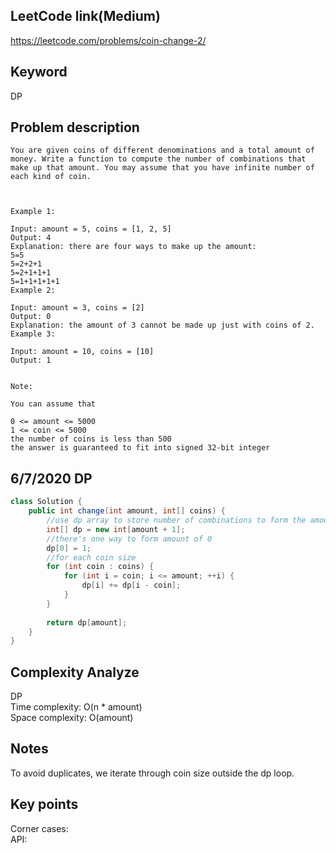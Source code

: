 ## LeetCode link(Medium)
https://leetcode.com/problems/coin-change-2/

## Keyword
DP

## Problem description
```
You are given coins of different denominations and a total amount of money. Write a function to compute the number of combinations that make up that amount. You may assume that you have infinite number of each kind of coin.

 

Example 1:

Input: amount = 5, coins = [1, 2, 5]
Output: 4
Explanation: there are four ways to make up the amount:
5=5
5=2+2+1
5=2+1+1+1
5=1+1+1+1+1
Example 2:

Input: amount = 3, coins = [2]
Output: 0
Explanation: the amount of 3 cannot be made up just with coins of 2.
Example 3:

Input: amount = 10, coins = [10] 
Output: 1
 

Note:

You can assume that

0 <= amount <= 5000
1 <= coin <= 5000
the number of coins is less than 500
the answer is guaranteed to fit into signed 32-bit integer
```


## 6/7/2020 DP

```java
class Solution {
    public int change(int amount, int[] coins) {
        //use dp array to store number of combinations to form the amount
        int[] dp = new int[amount + 1];
        //there's one way to form amount of 0
        dp[0] = 1;
        //for each coin size
        for (int coin : coins) {
            for (int i = coin; i <= amount; ++i) {
                dp[i] += dp[i - coin];
            }
        }
        
        return dp[amount];
    }
}
```

## Complexity Analyze
DP\
Time complexity: O(n * amount)\
Space complexity: O(amount)

## Notes
To avoid duplicates, we iterate through coin size outside the dp loop.

## Key points
Corner cases: \
API: